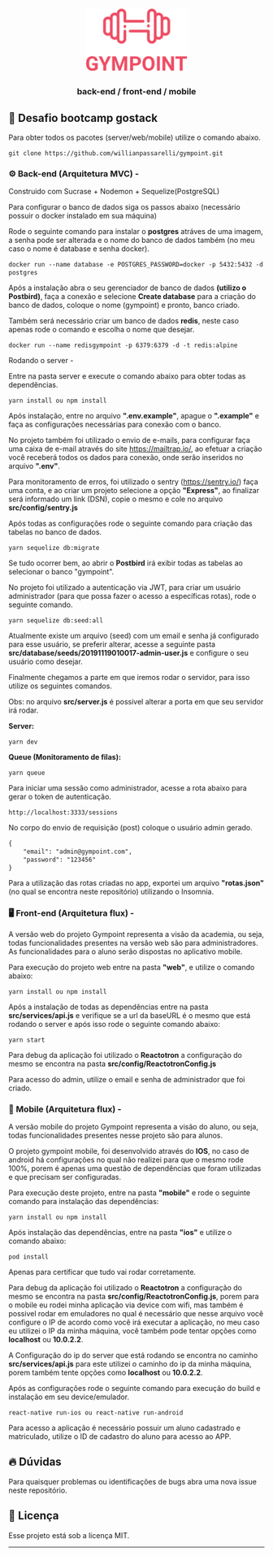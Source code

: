 <h1 align="center">
  <img alt="Gympoint" title="Gympoint" src="logo.png" width="200px" />
</h1>

<h3 align="center">
  back-end / front-end / mobile
</h3>

## 🚀 Desafio bootcamp gostack

Para obter todos os pacotes (server/web/mobile) utilize o comando abaixo.

```
git clone https://github.com/willianpassarelli/gympoint.git
```

### ⚙ Back-end (Arquitetura MVC) -
Construido com Sucrase + Nodemon + Sequelize(PostgreSQL)

Para configurar o banco de dados siga os passos abaixo (necessário possuir o docker instalado em sua máquina)

Rode o seguinte comando para instalar o **postgres** atráves de uma imagem, a senha pode ser alterada e o nome do banco de dados também (no meu caso o nome é database e senha docker).
```
docker run --name database -e POSTGRES_PASSWORD=docker -p 5432:5432 -d postgres
```
Após a instalação abra o seu gerenciador de banco de dados **(utilizo o Postbird)**,
faça a conexão e selecione **Create database** para a criação do banco de dados, coloque o nome (gympoint) e pronto, banco criado.

Também será necessário criar um banco de dados **redis**, neste caso apenas rode o comando e escolha o nome que desejar.

```
docker run --name redisgympoint -p 6379:6379 -d -t redis:alpine
```

Rodando o server -

Entre na pasta server e execute o comando abaixo para obter todas as dependências.
```
yarn install ou npm install
```

Após instalação, entre no arquivo **".env.example"**, apague o **".example"** e faça as configurações necessárias para conexão com o banco.

No projeto também foi utilizado o envio de e-mails, para configurar faça uma caixa de e-mail através do site https://mailtrap.io/, ao efetuar a criação você receberá todos os dados para conexão, onde serão inseridos no arquivo **".env"**.

Para monitoramento de erros, foi utilizado o sentry (https://sentry.io/) faça uma conta, e ao criar um projeto selecione a opção **"Express"**, ao finalizar será informado um link (DSN), copie o mesmo e cole no arquivo **src/config/sentry.js**

Após todas as configurações rode o seguinte comando para criação das tabelas no banco de dados.
```
yarn sequelize db:migrate
```
Se tudo ocorrer bem, ao abrir o **Postbird** irá exibir todas as tabelas ao selecionar o banco "gympoint".

No projeto foi utilizado a autenticação via JWT, para criar um usuário administrador (para que possa fazer o acesso a específicas rotas), rode o seguinte comando.

```
yarn sequelize db:seed:all
```

Atualmente existe um arquivo (seed) com um email e senha já configurado para esse usuário,
se preferir alterar, acesse a seguinte pasta **src/database/seeds/20191119010017-admin-user.js** e configure o seu usuário como desejar.

Finalmente chegamos a parte em que iremos rodar o servidor, para isso utilize os seguintes comandos.

Obs: no arquivo **src/server.js** é possivel alterar a porta em que seu servidor irá rodar.

**Server:**
```
yarn dev
```
**Queue (Monitoramento de filas):**
```
yarn queue
```

Para iniciar uma sessão como administrador, acesse a rota abaixo para gerar o token de autenticação.

```
http://localhost:3333/sessions
```
No corpo do envio de requisição (post) coloque o usuário admin gerado. 
```
{
	"email": "admin@gympoint.com",
	"password": "123456"
}
```

Para a utilização das rotas criadas no app, exportei um arquivo **"rotas.json"** (no qual se encontra neste repositório) utilizando o Insomnia.


### 🖥 Front-end (Arquitetura flux) -

A versão web do projeto Gympoint representa a visão da academia, ou seja, todas funcionalidades presentes na versão web são para administradores. As funcionalidades para o aluno serão dispostas no aplicativo mobile.

Para execução do projeto web entre na pasta **"web"**, e utilize o comando abaixo:

```
yarn install ou npm install
```

Após a instalação de todas as dependências entre na pasta **src/services/api.js**
e verifique se a url da baseURL é o mesmo que está rodando o server e após isso rode o seguinte comando abaixo:

```
yarn start
```

Para debug da aplicação foi utilizado o **Reactotron** a configuração do mesmo se encontra na pasta **src/config/ReactotronConfig.js**

Para acesso do admin, utilize o email e senha de administrador que foi criado.

### 📱 Mobile (Arquitetura flux) -

A versão mobile do projeto Gympoint representa a visão do aluno, ou seja, todas funcionalidades presentes nesse projeto são para alunos.

O projeto gympoint mobile, foi desenvolvido através do **IOS**, no caso de android há configurações no qual não realizei para que o mesmo rode 100%, porem é apenas uma questão de dependências que foram utilizadas e que precisam ser configuradas.

Para execução deste projeto, entre na pasta **"mobile"** e rode o seguinte comando para instalação das dependências:

```
yarn install ou npm install
```

Após instalação das dependências, entre na pasta **"ios"** e utilize o comando abaixo:

```
pod install
```
Apenas para certificar que tudo vai rodar corretamente.

Para debug da aplicação foi utilizado o **Reactotron** a configuração do mesmo se encontra na pasta **src/config/ReactotronConfig.js**, porem para o mobile eu rodei minha aplicação via device com wifi, mas também é possivel rodar em emuladores no qual é necessário que nesse arquivo você configure o IP de acordo como você irá executar a aplicação, no meu caso eu utilizei o IP da minha máquina, você também pode tentar opções como **localhost** ou **10.0.2.2**.

A Configuração do ip do server que está rodando se encontra no caminho **src/services/api.js** para este utilizei o caminho do ip da minha máquina, porem também tente opções como **localhost** ou **10.0.2.2**.

Após as configurações rode o seguinte comando para execução do build e instalação em seu device/emulador.

```
react-native run-ios ou react-native run-android
```

Para acesso a aplicação é necessário possuir um aluno cadastrado e matriculado, utilize o ID de cadastro do aluno para acesso ao APP.

## 🔥 Dúvidas

Para quaisquer problemas ou identificações de bugs abra uma nova issue neste repositório. 

## 📝 Licença

Esse projeto está sob a licença MIT.

---

